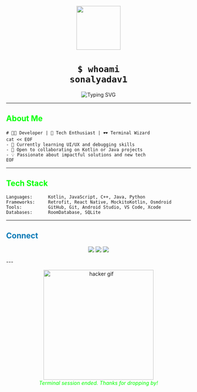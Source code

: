 <p align="center">
  <img src="https://avatars.githubusercontent.com/u/879615838?v=4" width="120" />
</p>

<h1 align="center">
  <code>$ whoami<br/>sonalyadav1</code>
</h1>

<p align="center">
  <img src="https://readme-typing-svg.demolab.com?font=Fira+Code&size=24&pause=500&color=00FF00&width=435&lines=Welcome+to+my+terminal...;Coding+like+a+1337+hacker;>_Stay+curious!" alt="Typing SVG" />
</p>

---

## <span style="color:#00ff00;">About Me</span>

```shell
# 👩‍💻 Developer | 🚀 Tech Enthusiast | 🕶️ Terminal Wizard
cat << EOF
- 🔭 Currently learning UI/UX and debugging skills
- 🤝 Open to collaborating on Kotlin or Java projects
- 💡 Passionate about impactful solutions and new tech
EOF
```

---

## <span style="color:#00ff00;">Tech Stack</span>

```shell
Languages:      Kotlin, JavaScript, C++, Java, Python
Frameworks:     Retrofit, React Native, MockitoKotlin, Osmdroid
Tools:          GitHub, Git, Android Studio, VS Code, Xcode
Databases:      RoomDatabase, SQLite
```

---

## <span style="color:#0077b5;">Connect</span>

<p align="center">
  <a href="mailto:sonal.y6390@gmail.com"><img src="https://img.shields.io/badge/email-D44638?style=for-the-badge&logo=gmail&logoColor=white" /></a>
  <a href="https://www.linkedin.com/in/sonal-yadav-193471238/"><img src="https://img.shields.io/badge/linkedin-0077b5?style=for-the-badge&logo=linkedin&logoColor=white" /></a>
  <a href="https://x.com/SonalYa944317"><img src="https://img.shields.io/badge/twitter-1DA1F2?style=for-the-badge&logo=twitter&logoColor=white" /></a>
</p>
---

<p align="center">
  <img src="https://media.giphy.com/media/3o7TKMt1VVNkHV2PaE/giphy.gif" width="300" alt="hacker gif" /><br/>
  <i><span style="color:#00ff00;">Terminal session ended. Thanks for dropping by!</span></i>
</p>
